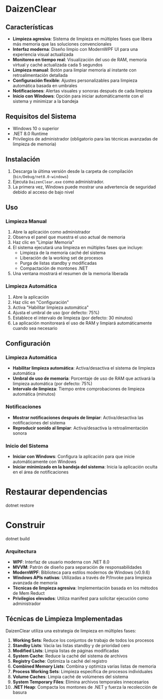 # DaizenClear

## Características

- **Limpieza agresiva**: Sistema de limpieza en múltiples fases que libera más memoria que las soluciones convencionales
- **Interfaz moderna**: Diseño limpio con ModernWPF UI para una experiencia visual actualizada
- **Monitoreo en tiempo real**: Visualización del uso de RAM, memoria virtual y caché actualizada cada 5 segundos
- **Limpieza manual**: Botón para limpiar memoria al instante con retroalimentación detallada
- **Configuración flexible**: Ajustes personalizables para limpieza automática basada en umbrales
- **Notificaciones**: Alertas visuales y sonoras después de cada limpieza
- **Inicio con Windows**: Opción para iniciar automáticamente con el sistema y minimizar a la bandeja

## Requisitos del Sistema

- Windows 10 o superior
- .NET 8.0 Runtime
- Privilegios de administrador (obligatorio para las técnicas avanzadas de limpieza de memoria)

## Instalación

1. Descarga la última versión desde la carpeta de compilación (`bin/Debug/net8.0-windows`)
2. Ejecuta `DaizenClear.exe` como administrador.
3. La primera vez, Windows puede mostrar una advertencia de seguridad debido al acceso de bajo nivel

## Uso

### Limpieza Manual
1. Abre la aplicación como administrador
2. Observa el panel que muestra el uso actual de memoria
3. Haz clic en "Limpiar Memoria"
4. El sistema ejecutará una limpieza en múltiples fases que incluye:
   - Limpieza de la memoria caché del sistema
   - Liberación de la working set de procesos
   - Purga de listas standby y modificadas
   - Compactación de montones .NET
5. Una ventana mostrará el resumen de la memoria liberada

### Limpieza Automática
1. Abre la aplicación
2. Haz clic en "Configuración"
3. Activa "Habilitar limpieza automática"
4. Ajusta el umbral de uso (por defecto: 75%)
5. Establece el intervalo de limpieza (por defecto: 30 minutos)
6. La aplicación monitoreará el uso de RAM y limpiará automáticamente cuando sea necesario

## Configuración

### Limpieza Automática
- **Habilitar limpieza automática**: Activa/desactiva el sistema de limpieza automática
- **Umbral de uso de memoria**: Porcentaje de uso de RAM que activará la limpieza automática (por defecto: 75%)
- **Intervalo de limpieza**: Tiempo entre comprobaciones de limpieza automática (minutos)

### Notificaciones
- **Mostrar notificaciones después de limpiar**: Activa/desactiva las notificaciones del sistema
- **Reproducir sonido al limpiar**: Activa/desactiva la retroalimentación sonora

### Inicio del Sistema
- **Iniciar con Windows**: Configura la aplicación para que inicie automáticamente con Windows
- **Iniciar minimizado en la bandeja del sistema**: Inicia la aplicación oculta en el área de notificaciones



# Restaurar dependencias
dotnet restore

# Construir
dotnet build



### Arquitectura

- **WPF**: Interfaz de usuario moderna con .NET 8.0
- **MVVM**: Patrón de diseño para separación de responsabilidades
- **ModernWPF**: Biblioteca para estilos modernos de Windows (v0.9.6)
- **Windows APIs nativas**: Utilizadas a través de P/Invoke para limpieza avanzada de memoria
- **Técnicas de limpieza agresiva**: Implementación basada en los métodos de Mem Reduct
- **Privilegios elevados**: Utiliza manifest para solicitar ejecución como administrador

## Técnicas de Limpieza Implementadas
DaizenClear utiliza una estrategia de limpieza en múltiples fases:

1. **Working Sets**: Reduce los conjuntos de trabajo de todos los procesos
2. **Standby Lists**: Vacía las listas standby y de prioridad cero
3. **Modified Lists**: Limpia listas de páginas modificadas
4. **System Cache**: Reduce la caché del sistema de archivos
5. **Registry Cache**: Optimiza la caché del registro
6. **Combined Memory Lists**: Combina y optimiza varias listas de memoria
7. **Process Working Sets**: Limpieza específica de procesos individuales
8. **Volume Caches**: Limpia caché de volúmenes del sistema
9. **System Temporary Files**: Elimina archivos temporales innecesarios
10. **.NET Heap**: Compacta los montones de .NET y fuerza la recolección de basura



